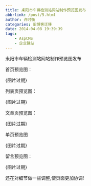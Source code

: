 ```yaml
---
title: 耒阳市车辆检测站网站制作预览图发布
abbrlink: /post/5.html
author: 许时衡
categories: 旧博客迁移
date: 2014-04-08 19:39:39
tags:
    - AspCMS
    - 企业建站
---
```


耒阳市车辆检测站网站制作预览图发布

首页预览图：

[](首页.jpg){图片过期}

列表页预览图：

[](列表页.jpg){图片过期}

文章页预览图：

[](文章页.jpg){图片过期}

单页预览图

[](单页.jpg){图片过期}

留言预览图：

[](留言页.jpg){图片过期}

还在对细节做一些调整,使页面更加协调!
